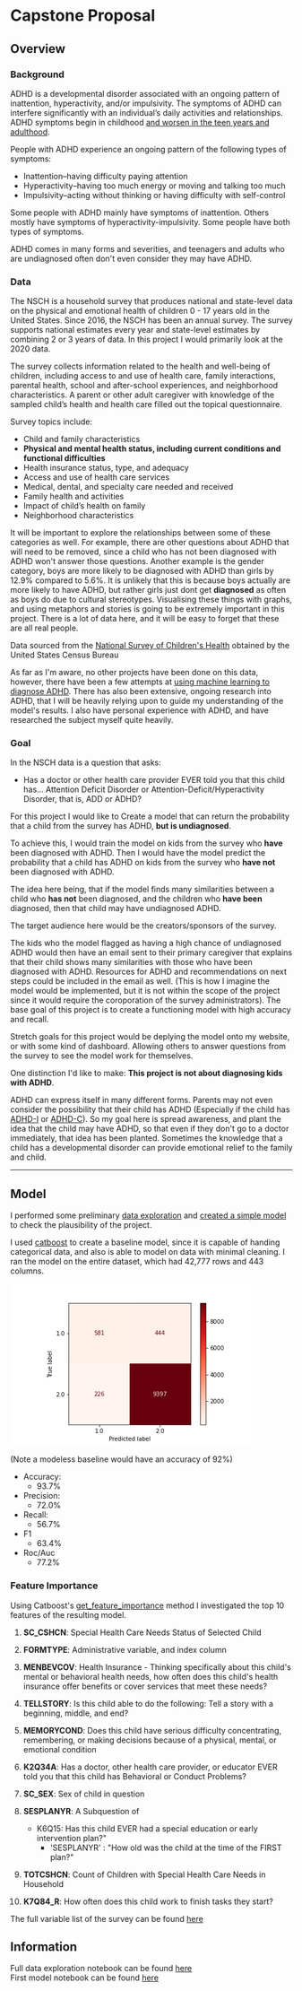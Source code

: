 # Capstone Proposal

## Overview
### Background
ADHD is a developmental disorder associated with an ongoing pattern of inattention, hyperactivity, and/or impulsivity.
The symptoms of ADHD can interfere significantly with an individual’s daily activities and relationships.
ADHD symptoms begin in childhood [and worsen in the teen years and adulthood](https://www.nimh.nih.gov/health/publications/adhd-what-you-need-to-know#part_6209).

People with ADHD experience an ongoing pattern of the following types of symptoms:

- Inattention–having difficulty paying attention
- Hyperactivity–having too much energy or moving and talking too much
- Impulsivity–acting without thinking or having difficulty with self-control

Some people with ADHD mainly have symptoms of inattention. Others mostly have symptoms of hyperactivity-impulsivity.
Some people have both types of symptoms.

ADHD comes in many forms and severities, and teenagers and adults who are undiagnosed often don't even consider they may
have ADHD.

### Data
The NSCH is a household survey that produces national and state-level data on the physical and emotional health of
children 0 - 17 years old in the United States. Since 2016, the NSCH has been an annual survey. The survey supports national estimates every year and state-level
estimates by combining 2 or 3 years of data. In this project I would primarily look at the 2020 data.

The survey collects information related to the health and well-being of
children, including access to and use of health care, family interactions, parental health, school and after-school
experiences, and neighborhood characteristics. A parent or other adult caregiver with knowledge of the sampled child’s health and health care filled out the topical
questionnaire.

Survey topics include:
- Child and family characteristics
- **Physical and mental health status, including current conditions and functional difficulties**
- Health insurance status, type, and adequacy
- Access and use of health care services
- Medical, dental, and specialty care needed and received
- Family health and activities
- Impact of child’s health on family
- Neighborhood characteristics

It will be important to explore the relationships between some of these categories as well. For example, there are other
questions about ADHD that will need to be removed, since a child who has not been diagnosed with ADHD won't answer
those questions. Another example is the gender category, boys are more likely to be diagnosed with ADHD than girls
by 12.9% compared to 5.6%. It is unlikely that this is because boys actually are more likely to have ADHD, but rather
girls just dont get **diagnosed** as often as boys do due to cultural stereotypes. Visualising these things with graphs,
and using metaphors and stories is going to be extremely important in this project. There is a lot of data here, and it
will be easy to forget that these are all real people.

Data sourced from the [National Survey of Children's Health](https://www.census.gov/programs-surveys/nsch/data/datasets.html) obtained by the United States Census Bureau

As far as I'm aware, no other projects have been done on this data, however, there have been a few attempts at [using
machine learning to diagnose ADHD](https://www.sciencedaily.com/releases/2021/01/210127171838.htm). There has also been
extensive, ongoing research into ADHD, that I will be heavily relying upon to guide my understanding of the model's results.
I also have personal experience with ADHD, and have researched the subject myself quite heavily.

### Goal
In the NSCH data is a question that asks:
- Has a doctor or other health care provider EVER told you that this child has…
   Attention Deficit Disorder or Attention-Deficit/Hyperactivity Disorder, that is, ADD or ADHD?

For this project I would like to
Create a model that can return the probability that a child from the survey has ADHD, **but is undiagnosed**.

To achieve this, I would train the model on kids from the survey who **have** been diagnosed with ADHD. Then I would have
the model predict the probability that a child has ADHD on kids from the survey who **have not** been diagnosed with ADHD.

The idea here being, that if the model finds many similarities between a child who **has not** been diagnosed, and the
children who **have been** diagnosed, then that child may have undiagnosed ADHD.

The target audience here would be the creators/sponsors of the survey.

The kids who the model flagged as having a high chance of undiagnosed ADHD would then have an email sent to their
primary caregiver that explains that their child shows many similarities with those who have been diagnosed with ADHD.
Resources for ADHD and recommendations on next steps could be included in the email as well. (This is how I imagine
the model would be implemented, but it is not within the scope of the project since it would require the coroporation of
the survey administrators). The base goal of this project is to create a functioning model with high accuracy and recall.

Stretch goals for this project would be deplying the model onto my website, or with some kind of dashboard. Allowing
others to answer questions from the survey to see the model work for themselves.

One distinction I'd like to make: **This project is not about diagnosing kids with ADHD**.

 ADHD can express itself in many different forms. Parents  may not even consider the
possibility that their child has ADHD (Especially if the child has
[ADHD-I](https://en.wikipedia.org/wiki/Attention_deficit_hyperactivity_disorder_predominantly_inattentive) or
 [ADHD-C](https://www.hopkinsmedicine.org/health/conditions-and-diseases/adhdadd)).
 So my goal here is spread awareness, and plant the idea that the child may have ADHD, so that even if they don't go to
 a doctor immediately, that idea has been planted. Sometimes the knowledge that a child has a developmental disorder
can provide emotional relief to the family and child.




***

## Model
I performed some preliminary [data exploration](https://github.com/austint1121/Capstone_Proposal/blob/main/Notebooks/Exploratory.ipynb)
and [created a simple model](https://github.com/austint1121/Capstone_Proposal/blob/main/Notebooks/Modeling.ipynb)
to check the plausibility of the project.

I used [catboost](https://catboost.ai/en/docs/) to create a baseline model, since it is capable of handing categorical data, and
also is able to model on data with minimal cleaning. I ran the model on the entire dataset, which had 42,777 rows and 443 columns.


![matrix](./images/simple_conf_matrix.png)

(Note a modeless baseline would have an accuracy of 92%)
- Accuracy:
  - 93.7%
- Precision:
  - 72.0%
- Recall:
  - 56.7%
- F1
  - 63.4%
- Roc/Auc
  - 77.2%

### Feature Importance

Using Catboost's [get_feature_importance](https://catboost.ai/en/concepts/fstr) method I investigated the top 10 features
of the resulting model.

1. **SC_CSHCN**: Special Health Care Needs Status of Selected Child


2.  **FORMTYPE**: Administrative variable, and index column


3.  **MENBEVCOV**: Health Insurance - Thinking specifically about this child's mental or behavioral health needs, how often does this child's health insurance offer benefits or cover services that meet these needs?


4. **TELLSTORY**: Is this child able to do the following:
  Tell a story with a beginning, middle, and end?
  

5.  **MEMORYCOND**: Does this child have serious difficulty concentrating, remembering, or making decisions because of a physical, mental, or emotional condition


6.  **K2Q34A**: Has a doctor, other health care provider, or educator EVER told you that this child
  has Behavioral or Conduct Problems?
 

7.  **SC_SEX**: Sex of child in question


8. **SESPLANYR**:  A Subquestion of
    - K6Q15: Has this child EVER had a special education or early intervention plan?"
        - 'SESPLANYR' : "How old was the child at the time of the FIRST plan?"


9. **TOTCSHCN**: Count of Children with Special Health Care Needs in Household


10.  **K7Q84_R**:  How often does this child work to finish tasks they start?

The full variable list of the survey can be found [here](https://www2.census.gov/programs-surveys/nsch/technical-documentation/codebook/2020-NSCH-Topical-Variable-List.pdf)


## Information

Full data exploration notebook can be found [here](https://github.com/austint1121/Capstone_Proposal/blob/main/Notebooks/Exploratory.ipynb)
<br>
First model notebook can be found [here](https://github.com/austint1121/Capstone_Proposal/blob/main/Notebooks/Modeling.ipynb)
